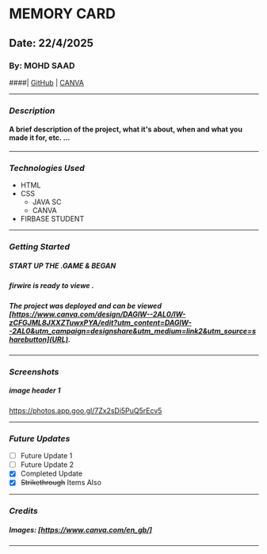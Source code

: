 # MEMORY CARD

## Date: 22/4/2025

### By: MOHD SAAD

####| [GitHub](https://github.com/Mohdsaad83/) | [CANVA](https://www.canva.com/design/DAGlW--2AL0/lW-zCFGJML8JXXZTuwxPYA/edit?utm_content=DAGlW--2AL0&utm_campaign=designshare&utm_medium=link2&utm_source=sharebutton)

---

### **_Description_**

#### A brief description of the project, what it's about, when and what you made it for, etc. ...

---

### **_Technologies Used_**

- HTML 
- CSS 
  - JAVA SC
  - CANVA
- FIRBASE STUDENT

---

### **_Getting Started_**

##### START UP THE .GAME & BEGAN

##### firwire is ready to viewe .

##### The project was deployed and can be viewed [https://www.canva.com/design/DAGlW--2AL0/lW-zCFGJML8JXXZTuwxPYA/edit?utm_content=DAGlW--2AL0&utm_campaign=designshare&utm_medium=link2&utm_source=sharebutton](URL).

---

### **_Screenshots_**

##### image header 1

https://photos.app.goo.gl/7Zx2sDi5PuQ5rEcv5


---

### **_Future Updates_**

- [ ] Future Update 1
- [ ] Future Update 2
- [x] Completed Update
- [x] ~~Strikethrough~~ Items Also

---

### **_Credits_**

#####  Images: [https://www.canva.com/en_gb/]



---
